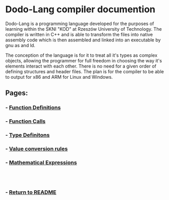 # Dodo-Lang compiler documention

Dodo-Lang is a programming language developed for the purposes of learning within the SKNI "KOD" at Rzeszów University of Technology. The compiler is written in C++ and is able to transform the files into native assembly code which is then assembled and linked into an executable by gnu as and ld.

The conception of the language is for it to treat all it's types as complex objects, allowing the programmer for full freedom in choosing the way it's elements interact with each other. There is no need for a given order of defining structures and header files. The plan is for the compiler to be able to output for x86 and ARM for Linux and Windows.

## Pages:

### - [Function Definitions](./FunctionDefinitions.md)
### - [Function Calls](./FunctionCalls.md)
### - [Type Definitons](./TypeDefinitions.md)
### - [Value conversion rules](./ValueConversions.md)
### - [Mathematical Expressions](./MathematicalExpressions.md)

<br></br>
### - [Return to README](../../README.md)